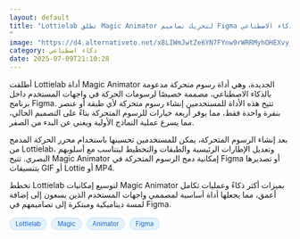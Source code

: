 ```yaml
---
layout: default
title: "Lottielab تطلق Magic Animator لتحريك تصاميم Figma بالذكاء الاصطناعي
"
image: "https://d4.alternativeto.net/x8LIWmJwtZe6YN7FYnw9rWRRMyhOHEXvy_MlmiPGnfc/rs:fill:1520:760:0/g:ce:0:0/YWJzOi8vZGlzdC9jb250ZW50LzE3NTIwOTU5OTc5NTgucG5n.png"
category: ذكاء اصطناعي
date: 2025-07-09T21:10:28
---
```


أطلقت Lottielab أداة Magic Animator الجديدة، وهي أداة رسوم متحركة مدعومة بالذكاء الاصطناعي، مصممة خصيصًا لرسومات الحركة في واجهات المستخدم داخل برنامج Figma. تتيح هذه الأداة للمستخدمين إنشاء رسوم متحركة لأي طبقة أو عنصر بنقرة واحدة فقط، مما يوفر أربعة خيارات للرسوم المتحركة بناءً على التصميم الحالي، مما يسرع عملية النماذج الأولية ويغني عن البدء من الصفر.

بعد إنشاء الرسوم المتحركة، يمكن للمستخدمين تحسينها باستخدام محرر الحركة المدمج من Lottielab، وتعديل الإطارات الرئيسية والطبقات والتخطيط ليتناسب مع أسلوبهم البصري. تتيح Magic Animator إمكانية دمج الرسوم المتحركة في Figma أو تصديرها بتنسيقات GIF أو Lottie أو MP4.

تخطط Lottielab لتوسيع إمكانيات Magic Animator بميزات أكثر ذكاءً وعمليات تكامل أعمق، مما يجعلها أداة أساسية لمصممي واجهات المستخدم الذين يسعون إلى إضافة لمسة ديناميكية ومبتكرة إلى تصاميمهم في Figma.

<div style="margin-top:2px; margin-bottom:2px;"><a href="https://bidjadraft.github.io/?query=Lottielab" style="background:#e3f2fd; color:#1565c0; font-size:80%; border-radius:12px; padding:3px 10px; margin:2px 4px 2px 0; display:inline-block; border:1px solid #bbdefb; text-decoration:none;">Lottielab</a> <a href="https://bidjadraft.github.io/?query=Magic" style="background:#e3f2fd; color:#1565c0; font-size:80%; border-radius:12px; padding:3px 10px; margin:2px 4px 2px 0; display:inline-block; border:1px solid #bbdefb; text-decoration:none;">Magic</a> <a href="https://bidjadraft.github.io/?query=Animator" style="background:#e3f2fd; color:#1565c0; font-size:80%; border-radius:12px; padding:3px 10px; margin:2px 4px 2px 0; display:inline-block; border:1px solid #bbdefb; text-decoration:none;">Animator</a> <a href="https://bidjadraft.github.io/?query=Figma" style="background:#e3f2fd; color:#1565c0; font-size:80%; border-radius:12px; padding:3px 10px; margin:2px 4px 2px 0; display:inline-block; border:1px solid #bbdefb; text-decoration:none;">Figma</a></div><br><br>
